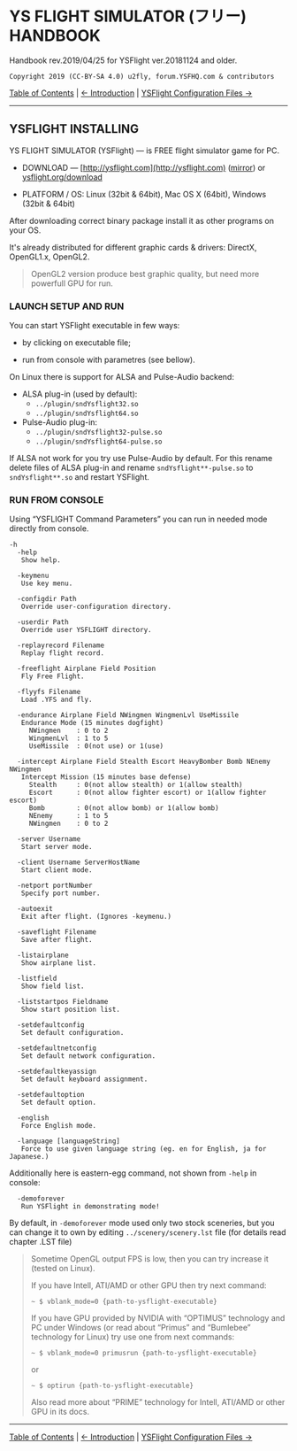 # YS FLIGHT SIMULATOR (フリー) HANDBOOK

Handbook rev.2019/04/25 for YSFlight ver.20181124 and older.

```
Copyright 2019 (CC-BY-SA 4.0) u2fly, forum.YSFHQ.com & contributors
```

[Table of Contents](index.md) | [← Introduction](introduction.md) | [YSFlight Configuration Files →](ysflight-configuration-files.md)

***

## YSFLIGHT INSTALLING

YS FLIGHT SIMULATOR (YSFlight) — is FREE flight simulator game for PC.

- DOWNLOAD — [http://ysflight.com](http://ysflight.com) ([mirror](http://ysflight.in.coocan.jp)) or [ysflight.org/download](http://ysflight.org/download)

- PLATFORM / OS:	Linux (32bit & 64bit), Mac OS X (64bit), Windows (32bit & 64bit)

After downloading correct binary package install it as other programs on your OS.

It's already distributed for different graphic cards & drivers: DirectX, OpenGL1.x, OpenGL2.

> OpenGL2 version produce best  graphic quality, but need more powerfull GPU for run.

### LAUNCH SETUP AND RUN

You can start YSFlight executable in few ways:

- by clicking on executable file;

- run from console with parametres (see bellow).

On Linux there is support for ALSA and Pulse-Audio backend:

- ALSA plug-in (used by default):
  - `../plugin/sndYsflight32.so`
  - `../plugin/sndYsflight64.so`
- Pulse-Audio plug-in:
  - `../plugin/sndYsflight32-pulse.so`
  - `../plugin/sndYsflight64-pulse.so`

If ALSA not work for you try use Pulse-Audio by default. For this rename delete files of ALSA plug-in and rename `sndYsflight**-pulse.so` to `sndYsflight**.so` and restart YSFlight.

### RUN FROM CONSOLE

Using “YSFLIGHT Command Parameters” you can run in needed mode directly from console.

```
-h 
  -help 
   Show help. 

  -keymenu 
   Use key menu. 

  -configdir Path 
   Override user-configuration directory.

  -userdir Path 
   Override user YSFLIGHT directory.

  -replayrecord Filename 
   Replay flight record. 

  -freeflight Airplane Field Position 
   Fly Free Flight. 

  -flyyfs Filename 
   Load .YFS and fly. 

  -endurance Airplane Field NWingmen WingmenLvl UseMissile 
   Endurance Mode (15 minutes dogfight) 
     NWingmen    : 0 to 2 
     WingmenLvl  : 1 to 5 
     UseMissile  : 0(not use) or 1(use) 

  -intercept Airplane Field Stealth Escort HeavyBomber Bomb NEnemy NWingmen 
   Intercept Mission (15 minutes base defense) 
     Stealth     : 0(not allow stealth) or 1(allow stealth) 
     Escort      : 0(not allow fighter escort) or 1(allow fighter escort) 
     Bomb        : 0(not allow bomb) or 1(allow bomb) 
     NEnemy      : 1 to 5 
     NWingmen    : 0 to 2 

  -server Username 
   Start server mode. 

  -client Username ServerHostName 
   Start client mode. 

  -netport portNumber 
   Specify port number. 

  -autoexit 
   Exit after flight. (Ignores -keymenu.) 

  -saveflight Filename 
   Save after flight. 

  -listairplane 
   Show airplane list. 

  -listfield 
   Show field list. 

  -liststartpos Fieldname 
   Show start position list. 

  -setdefaultconfig 
   Set default configuration. 

  -setdefaultnetconfig 
   Set default network configuration. 

  -setdefaultkeyassign 
   Set default keyboard assignment. 

  -setdefaultoption 
   Set default option. 

  -english 
   Force English mode. 

  -language [languageString] 
   Force to use given language string (eg. en for English, ja for Japanese.)
```

Additionally here is eastern-egg command, not shown from `-help` in console:

```
  -demoforever 
   Run YSFlight in demonstrating mode!
```

By default, in `-demoforever` mode used only two stock sceneries, but you can change it to own by editing `../scenery/scenery.lst` file (for details read chapter .LST file)

> Sometime OpenGL output FPS is low, then you can try increase it (tested on Linux).
>
> If you have Intell, ATI/AMD or other GPU then try next command:
>
> ```
> ~ $ vblank_mode=0 {path-to-ysflight-executable}
> ```
>
> If you have GPU provided by NVIDIA with “OPTIMUS” technology and PC under Windows (or read about “Primus” and “Bumlebee” technology for Linux) try use one from next commands:
>
> ```
> ~ $ vblank_mode=0 primusrun {path-to-ysflight-executable}
> ```
>
> or
>
> ```
> ~ $ optirun {path-to-ysflight-executable}
> ```
>
> Also read more about “PRIME” technology for Intell, ATI/AMD or other GPU in its docs.

***

[Table of Contents](index.md) | [← Introduction](introduction.md) | [YSFlight Configuration Files →](ysflight-configuration-files.md)
